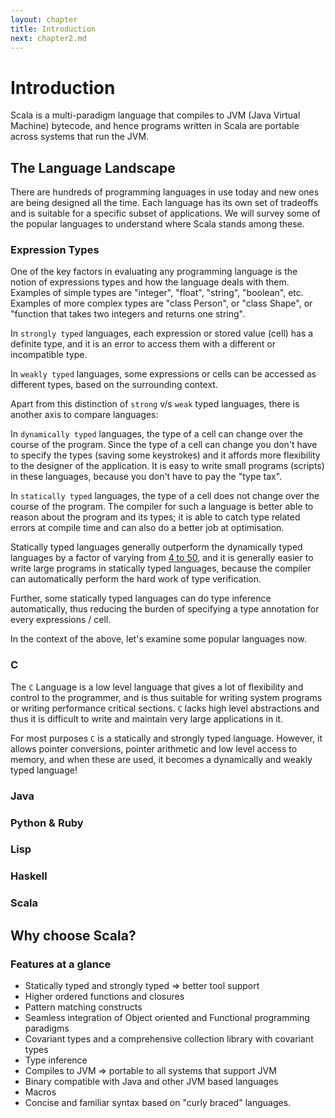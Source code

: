 ```yaml
---
layout: chapter
title: Introduction
next: chapter2.md
---
```


# Introduction

Scala is a multi-paradigm language that compiles to JVM (Java Virtual Machine) bytecode, and hence programs written in Scala
are portable across systems that run the JVM.

## The Language Landscape

There are hundreds of programming languages in use today and new ones are being designed all the time. Each language
has its own set of tradeoffs and is suitable for a specific subset of applications. We will survey some of
the popular languages to understand where Scala stands among these.

### Expression Types

One of the key factors in evaluating any programming language is the notion of expressions types and how the
language deals with them. Examples of simple types are "integer", "float", "string", "boolean", etc. Examples
of more complex types are "class Person", or "class Shape", or "function that takes two integers and returns one string".

In `strongly typed` languages, each expression or stored value (cell) has a definite type, and it is an error
to access them with a different or incompatible type.

In `weakly typed` languages, some expressions or cells can be accessed as different types, based on the surrounding context.

Apart from this distinction of `strong` v/s `weak` typed languages, there is another axis to compare languages:

In `dynamically typed` languages, the type of a cell can change over the course of the program. Since the type
of a cell can change you don't have to specify the types (saving some keystrokes) and it affords more flexibility
to the designer of the application. It is easy to write small programs (scripts) in these languages, because you
don't have to pay the "type tax".

In `statically typed` languages, the type of a cell does not change over the course of the program. The compiler
for such a language is better able to reason about the program and its types; it is able to catch type
related errors at compile time and can also do a better job at optimisation.

Statically typed languages generally outperform the dynamically typed languages by a factor of varying from
[4 to 50](http://benchmarksgame.alioth.debian.org/u32/which-programs-are-fastest.php), and it is generally
easier to write large programs in statically typed languages, because the compiler can automatically perform the hard
work of type verification.

Further, some statically typed languages can do type inference automatically, thus reducing the burden of
specifying a type annotation for every expressions / cell.

In the context of the above, let's examine some popular languages now.

### C

The `C` Language is a low level language that gives a lot of flexibility and control to the programmer, and 
is thus suitable for writing system programs or writing performance critical sections. `C` lacks high level abstractions and
thus it is difficult to write and maintain very large applications in it.

For most purposes `C` is a statically and strongly typed language. However, it allows pointer conversions, pointer arithmetic
and low level access to memory, and when these are used, it becomes a dynamically and weakly typed language!

### Java

### Python & Ruby

### Lisp

### Haskell

### Scala

## Why choose Scala?

### Features at a glance

* Statically typed and strongly typed => better tool support
* Higher ordered functions and closures
* Pattern matching constructs
* Seamless integration of Object oriented and Functional programming paradigms
* Covariant types and a comprehensive collection library with covariant types
* Type inference
* Compiles to JVM => portable to all systems that support JVM
* Binary compatible with Java and other JVM based languages
* Macros
* Concise and familiar syntax based on "curly braced" languages.
